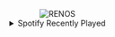 <div align="center">
<picture>
    <source media="(prefers-color-scheme: dark)" srcset="https://i.ibb.co/V0vDnJy6/output-gif.gif">
    <source media="(prefers-color-scheme: light)" srcset="https://i.ibb.co/V0vDnJy6/output-gif.gif">
    <img alt="RENOS" src="https://i.ibb.co/V0vDnJy6/output-gif.gif">
</picture>
<details>
<summary>Spotify Recently Played</summary>
<img src="https://spotify-recently-played-readme.vercel.app/api?user=31d6d6zerc5ct6kck32na2ozsqf4&unique=1&width=400" alt="Spotify" />
</details>
</div>

<!-- Image deletion URL: https://ibb.co/Xfzp0jBH/03b6dae318408a55eef39be85f22da15 -->